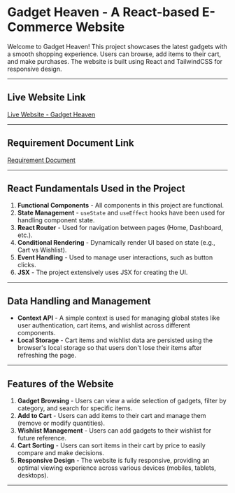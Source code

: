 # Gadget Heaven - A React-based E-Commerce Website

Welcome to Gadget Heaven! This project showcases the latest gadgets with a smooth shopping experience. Users can browse, add items to their cart, and make purchases. The website is built using React and TailwindCSS for responsive design.

---

## Live Website Link

[Live Website - Gadget Heaven](https://gadget-heaven-by-zabir.netlify.app/)

---

## Requirement Document Link

[Requirement Document](https://your-requirement-document-link.com)

---

## React Fundamentals Used in the Project

1. **Functional Components** - All components in this project are functional.
2. **State Management** - `useState` and `useEffect` hooks have been used for handling component state.
3. **React Router** - Used for navigation between pages (Home, Dashboard, etc.).
4. **Conditional Rendering** - Dynamically render UI based on state (e.g., Cart vs Wishlist).
5. **Event Handling** - Used to manage user interactions, such as button clicks.
6. **JSX** - The project extensively uses JSX for creating the UI.

---

## Data Handling and Management

- **Context API** - A simple context is used for managing global states like user authentication, cart items, and wishlist across different components.
- **Local Storage** - Cart items and wishlist data are persisted using the browser's local storage so that users don't lose their items after refreshing the page.

---

## Features of the Website

1. **Gadget Browsing** - Users can view a wide selection of gadgets, filter by category, and search for specific items.
2. **Add to Cart** - Users can add items to their cart and manage them (remove or modify quantities).
3. **Wishlist Management** - Users can add gadgets to their wishlist for future reference.
4. **Cart Sorting** - Users can sort items in their cart by price to easily compare and make decisions.
5. **Responsive Design** - The website is fully responsive, providing an optimal viewing experience across various devices (mobiles, tablets, desktops).

---